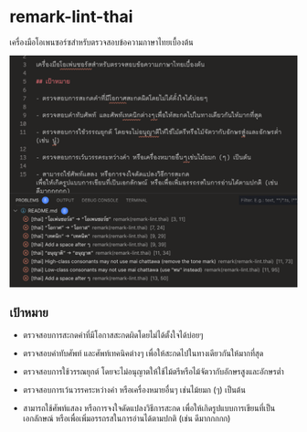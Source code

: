 # remark-lint-thai

เครื่องมือโอเพนซอร์ซสำหรับตรวจสอบข้อความภาษาไทยเบื้องต้น

![Example](example.png)

## เป้าหมาย

- ตรวจสอบการสะกดคำที่มีโอกาสสะกดผิดโดยไม่ได้ตั้งใจได้บ่อยๆ

- ตรวจสอบคำทับศัพท์ และศัพท์เทคนิคต่างๆ เพื่อให้สะกดไปในทางเดียวกันให้มากที่สุด

- ตรวจสอบการใช้วรรณยุกต์ โดยจะไม่อนุญาตให้ใช้ไม้ตรีหรือไม้จัตวากับอักษรสูงและอักษรต่ำ

- ตรวจสอบการเว้นวรรคระหว่างคำ หรือเครื่องหมายอื่นๆ เช่นไม้ยมก (ๆ) เป็นต้น

- สามารถใช้ศัพท์แสลง หรือการจงใจดัดแปลงวิธีการสะกด เพื่อให้เกิดรูปแบบการเขียนที่เป็นเอกลักษณ์ หรือเพื่อเพิ่มอรรถรสในการอ่านได้ตามปกติ (เช่น ดีมากกกกก)

